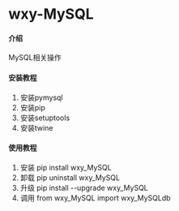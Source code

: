 # wxy-MySQL

#### 介绍
MySQL相关操作


#### 安装教程

1. 安装pymysql
2. 安装pip
3. 安装setuptools
4. 安装twine



#### 使用教程

1. 安装 pip install wxy_MySQL
2. 卸载 pip uninstall wxy_MySQL
3. 升级 pip install --upgrade wxy_MySQL
3. 调用 from wxy_MySQL import wxy_MySQLdb
